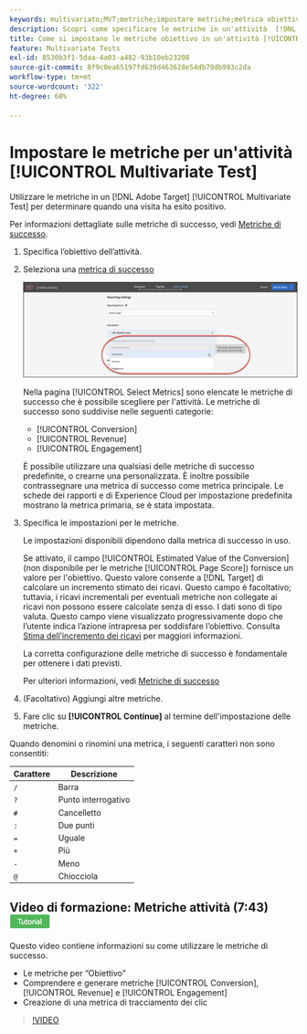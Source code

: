 ```yaml
---
keywords: multivariato;MVT;metriche;impostare metriche;metrica obiettivo;impostazioni attività;metrica di successo;conversione;ricavi;impegno
description: Scopri come specificare le metriche in un'attività  [!DNL Adobe Target] [!UICONTROL Multivariate Test] per determinare quando una visita ha esito positivo, ad esempio [!UICONTROL Conversion], [!UICONTROL Revenue] e [!UICONTROL Engagement].
title: Come si impostano le metriche obiettivo in un'attività [!UICONTROL Multivariate Test] (MVT)?
feature: Multivariate Tests
exl-id: 8530b3f1-5daa-4a03-a482-93b10eb23208
source-git-commit: 8f9c0ea65197fd639d463628e54db79db993c2da
workflow-type: tm+mt
source-wordcount: '322'
ht-degree: 60%

---
```


# Impostare le metriche per un&#39;attività [!UICONTROL Multivariate Test]

Utilizzare le metriche in un [!DNL Adobe Target] [!UICONTROL Multivariate Test] per determinare quando una visita ha esito positivo.

Per informazioni dettagliate sulle metriche di successo, vedi [Metriche di successo](/help/main/c-activities/r-success-metrics/success-metrics.md#reference_D011575C85DA48E989A244593D9B9924).

1. Specifica l’obiettivo dell’attività.
1. Seleziona una [metrica di successo](/help/main/c-activities/r-success-metrics/success-metrics.md#reference_D011575C85DA48E989A244593D9B9924)

   ![Elenco per impostare le metriche](/help/main/c-activities/c-multivariate-testing/t-create-multivariate-test/assets/mvt_metrics-list.png)

   Nella pagina [!UICONTROL Select Metrics] sono elencate le metriche di successo che è possibile scegliere per l&#39;attività. Le metriche di successo sono suddivise nelle seguenti categorie:

   * [!UICONTROL Conversion]
   * [!UICONTROL Revenue]
   * [!UICONTROL Engagement]

   È possibile utilizzare una qualsiasi delle metriche di successo predefinite, o crearne una personalizzata. È inoltre possibile contrassegnare una metrica di successo come metrica principale. Le schede dei rapporti e di Experience Cloud per impostazione predefinita mostrano la metrica primaria, se è stata impostata.

1. Specifica le impostazioni per le metriche.

   Le impostazioni disponibili dipendono dalla metrica di successo in uso.

   Se attivato, il campo [!UICONTROL Estimated Value of the Conversion] (non disponibile per le metriche [!UICONTROL Page Score]) fornisce un valore per l&#39;obiettivo. Questo valore consente a [!DNL Target] di calcolare un incremento stimato dei ricavi. Questo campo è facoltativo; tuttavia, i ricavi incrementali per eventuali metriche non collegate ai ricavi non possono essere calcolate senza di esso. I dati sono di tipo valuta. Questo campo viene visualizzato progressivamente dopo che l’utente indica l’azione intrapresa per soddisfare l’obiettivo. Consulta [Stima dell’incremento dei ricavi](/help/main/administrating-target/r-target-account-preferences/estimating-lift-in-revenue.md) per maggiori informazioni.

   La corretta configurazione delle metriche di successo è fondamentale per ottenere i dati previsti.

   Per ulteriori informazioni, vedi [Metriche di successo](/help/main/c-activities/r-success-metrics/success-metrics.md#reference_D011575C85DA48E989A244593D9B9924)

1. (Facoltativo) Aggiungi altre metriche.
1. Fare clic su **[!UICONTROL Continue]** al termine dell&#39;impostazione delle metriche.

Quando denomini o rinomini una metrica, i seguenti caratteri non sono consentiti:

| Carattere | Descrizione |
|--- |--- |
| `/` | Barra |
| `?` | Punto interrogativo |
| `#` | Cancelletto |
| `:` | Due punti |
| `=` | Uguale |
| `+` | Più |
| `-` | Meno |
| `@` | Chiocciola |

## Video di formazione: Metriche attività (7:43) ![Icona esercitazione](/help/main/assets/tutorial.png)

Questo video contiene informazioni su come utilizzare le metriche di successo.

* Le metriche per “Obiettivo”
* Comprendere e generare metriche [!UICONTROL Conversion], [!UICONTROL Revenue] e [!UICONTROL Engagement]
* Creazione di una metrica di tracciamento dei clic

>[!VIDEO](https://video.tv.adobe.com/v/17380)
